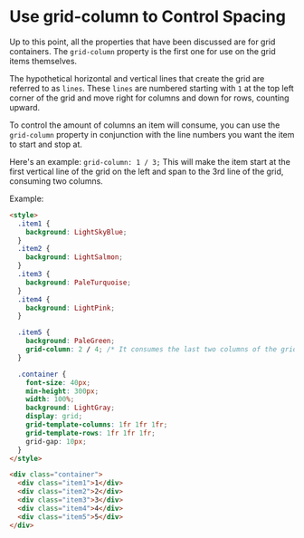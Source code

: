 # Use grid-column to Control Spacing

Up to this point, all the properties that have been discussed are for grid containers. The `grid-column` property is the first one for use on the grid items themselves.

The hypothetical horizontal and vertical lines that create the grid are referred to as `lines`. These `lines` are numbered starting with `1` at the top left corner of the grid and move right for columns and down for rows, counting upward.

To control the amount of columns an item will consume, you can use the `grid-column` property in conjunction with the line numbers you want the item to start and stop at.

Here's an example: `grid-column: 1 / 3;`
This will make the item start at the first vertical line of the grid on the left and span to the 3rd line of the grid, consuming two columns.

Example:

```html
<style>
  .item1 {
    background: LightSkyBlue;
  }
  .item2 {
    background: LightSalmon;
  }
  .item3 {
    background: PaleTurquoise;
  }
  .item4 {
    background: LightPink;
  }

  .item5 {
    background: PaleGreen;
    grid-column: 2 / 4; /* It consumes the last two columns of the grid */
  }

  .container {
    font-size: 40px;
    min-height: 300px;
    width: 100%;
    background: LightGray;
    display: grid;
    grid-template-columns: 1fr 1fr 1fr;
    grid-template-rows: 1fr 1fr 1fr;
    grid-gap: 10px;
  }
</style>

<div class="container">
  <div class="item1">1</div>
  <div class="item2">2</div>
  <div class="item3">3</div>
  <div class="item4">4</div>
  <div class="item5">5</div>
</div>
```
